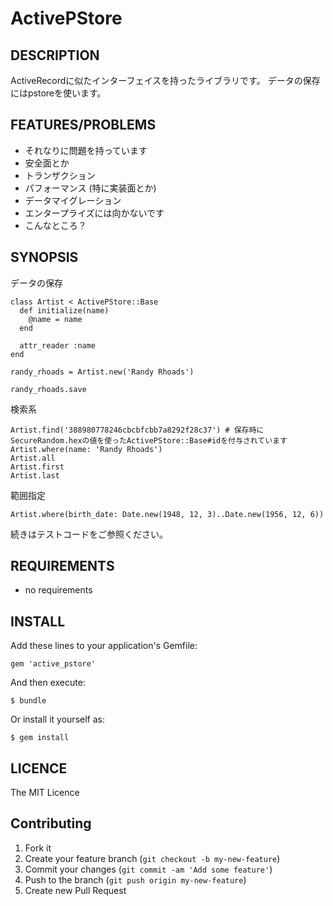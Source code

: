 # ActivePStore

## DESCRIPTION

ActiveRecordに似たインターフェイスを持ったライブラリです。
データの保存にはpstoreを使います。

## FEATURES/PROBLEMS

* それなりに問題を持っています
* 安全面とか
* トランザクション
* パフォーマンス (特に実装面とか)
* データマイグレーション
* エンタープライズには向かないです
* こんなところ？

## SYNOPSIS

データの保存

```
class Artist < ActivePStore::Base
  def initialize(name)
    @name = name
  end

  attr_reader :name
end

randy_rhoads = Artist.new('Randy Rhoads')

randy_rhoads.save
```

検索系

```
Artist.find('388980778246cbcbfcbb7a8292f28c37') # 保存時にSecureRandom.hexの値を使ったActivePStore::Base#idを付与されています
Artist.where(name: 'Randy Rhoads')
Artist.all
Artist.first
Artist.last
```

範囲指定

```
Artist.where(birth_date: Date.new(1948, 12, 3)..Date.new(1956, 12, 6))
```

続きはテストコードをご参照ください。

## REQUIREMENTS

* no requirements

## INSTALL

Add these lines to your application's Gemfile:

```
gem 'active_pstore'
```

And then execute:

```
$ bundle
```

Or install it yourself as:

```
$ gem install
```

## LICENCE

The MIT Licence

## Contributing

1. Fork it
2. Create your feature branch (`git checkout -b my-new-feature`)
3. Commit your changes (`git commit -am 'Add some feature'`)
4. Push to the branch (`git push origin my-new-feature`)
5. Create new Pull Request
